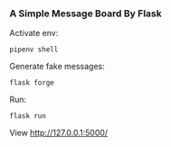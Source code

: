 ### A Simple Message Board By Flask
Activate env:
```commandline
pipenv shell
```

Generate fake messages:
```commandline
flask forge 
```

Run:
```commandline
flask run
```

View http://127.0.0.1:5000/